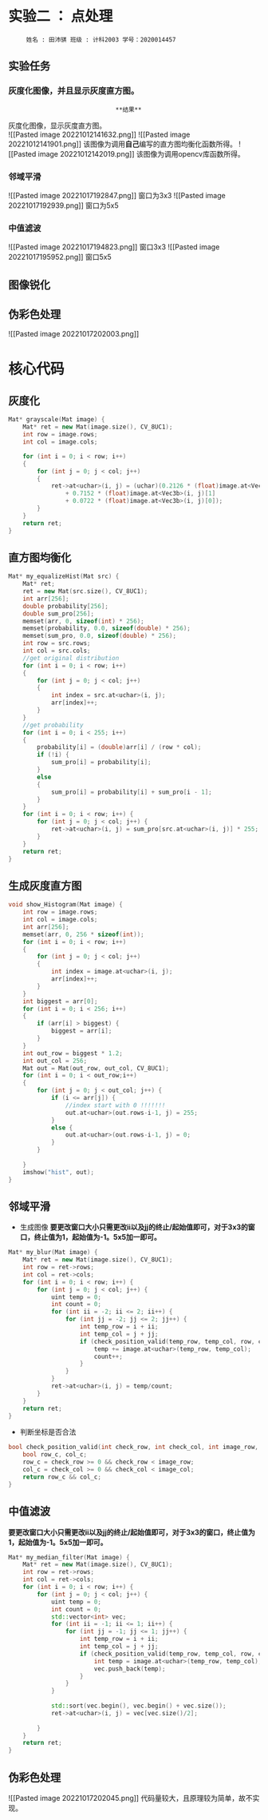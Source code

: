 # 实验二 ： 点处理
		 姓名 : 田沛骐 班级 : 计科2003 学号：2020014457
## 实验任务
### 灰度化图像，并且显示灰度直方图。
                                  **结果** 
灰度化图像，显示灰度直方图。                      
![[Pasted image 20221012141632.png]]
![[Pasted image 20221012141901.png]]
该图像为调用**自己**编写的直方图均衡化函数所得。
![[Pasted image 20221012142019.png]]
该图像为调用opencv库函数所得。
### 邻域平滑
![[Pasted image 20221017192847.png]]
窗口为3x3
![[Pasted image 20221017192939.png]]
窗口为5x5
### 中值滤波
![[Pasted image 20221017194823.png]]
窗口3x3
![[Pasted image 20221017195952.png]]
窗口5x5
## 图像锐化

## 伪彩色处理
![[Pasted image 20221017202003.png]]

# 核心代码
## 灰度化
``` C++
Mat* grayscale(Mat image) {
	Mat* ret = new Mat(image.size(), CV_8UC1);
	int row = image.rows;
	int col = image.cols;

	for (int i = 0; i < row; i++)
	{
		for (int j = 0; j < col; j++)
		{
			ret->at<uchar>(i, j) = (uchar)(0.2126 * (float)image.at<Vec3b>(i, j)[2]
				+ 0.7152 * (float)image.at<Vec3b>(i, j)[1]
				+ 0.0722 * (float)image.at<Vec3b>(i, j)[0]);
		}
	}
	return ret;
}
```
## 直方图均衡化
```C++
Mat* my_equalizeHist(Mat src) {
	Mat* ret;
	ret = new Mat(src.size(), CV_8UC1);
	int arr[256];
	double probability[256];
	double sum_pro[256];
	memset(arr, 0, sizeof(int) * 256);
	memset(probability, 0.0, sizeof(double) * 256);
	memset(sum_pro, 0.0, sizeof(double) * 256);
	int row = src.rows;
	int col = src.cols;
	//get original distribution
	for (int i = 0; i < row; i++)
	{
		for (int j = 0; j < col; j++)
		{
			int index = src.at<uchar>(i, j);
			arr[index]++;
		}
	}
	//get probability 
	for (int i = 0; i < 255; i++)
	{
		probability[i] = (double)arr[i] / (row * col);
		if (!i) {
			sum_pro[i] = probability[i];
		}
		else
		{
			sum_pro[i] = probability[i] + sum_pro[i - 1];
		}
	}
	for (int i = 0; i < row; i++) {
		for (int j = 0; j < col; j++) {
			ret->at<uchar>(i, j) = sum_pro[src.at<uchar>(i, j)] * 255;
		}
	}
	return ret;
}
```

## 生成灰度直方图
``` C++
void show_Histogram(Mat image) {
	int row = image.rows;
	int col = image.cols;
	int arr[256];
	memset(arr, 0, 256 * sizeof(int));
	for (int i = 0; i < row; i++)
	{
		for (int j = 0; j < col; j++)
		{
			int index = image.at<uchar>(i, j);
			arr[index]++;
		}
	}
	int biggest = arr[0];
	for (int i = 0; i < 256; i++)
	{
		if (arr[i] > biggest) {
			biggest = arr[i];
		}
	}
	int out_row = biggest * 1.2;
	int out_col = 256;
	Mat out = Mat(out_row, out_col, CV_8UC1);
	for (int i = 0; i < out_row;i++)
	{
		for (int j = 0; j < out_col; j++) {
			if (i <= arr[j]) {
				//index start with 0 !!!!!!!
				out.at<uchar>(out.rows-i-1, j) = 255;
			}
			else {
				out.at<uchar>(out.rows-i-1, j) = 0;
			}
		}
	
	}
	imshow("hist", out);
}
```

## 邻域平滑
* 生成图像
**要更改窗口大小只需更改ii以及jj的终止/起始值即可，对于3x3的窗口，终止值为1，起始值为-1。5x5加一即可。**
```C++
Mat* my_blur(Mat image) {
	Mat* ret = new Mat(image.size(), CV_8UC1);
	int row = ret->rows;
	int col = ret->cols;
	for (int i = 0; i < row; i++) {
		for (int j = 0; j < col; j++) {
			uint temp = 0;
			int count = 0;
			for (int ii = -2; ii <= 2; ii++) {
				for (int jj = -2; jj <= 2; jj++) {
					int temp_row = i + ii;
					int temp_col = j + jj;
					if (check_position_valid(temp_row, temp_col, row, col)) {
						temp += image.at<uchar>(temp_row, temp_col);
						count++;
					}
				}
			}
			ret->at<uchar>(i, j) = temp/count;
		}
	}
	return ret;
}
```
* 判断坐标是否合法
```C++
bool check_position_valid(int check_row, int check_col, int image_row, int image_col) {
	bool row_c, col_c;
	row_c = check_row >= 0 && check_row < image_row;
	col_c = check_col >= 0 && check_col < image_col;
	return row_c && col_c;
}
```
## 中值滤波
**要更改窗口大小只需更改ii以及jj的终止/起始值即可，对于3x3的窗口，终止值为1，起始值为-1。5x5加一即可。**
```C++
Mat* my_median_filter(Mat image) {
	Mat* ret = new Mat(image.size(), CV_8UC1);
	int row = ret->rows;
	int col = ret->cols;
	for (int i = 0; i < row; i++) {
		for (int j = 0; j < col; j++) {
			uint temp = 0;
			int count = 0;
			std::vector<int> vec;
			for (int ii = -1; ii <= 1; ii++) {
				for (int jj = -1; jj <= 1; jj++) {
					int temp_row = i + ii;
					int temp_col = j + jj;
					if (check_position_valid(temp_row, temp_col, row, col)) {
						int temp = image.at<uchar>(temp_row, temp_col);
						vec.push_back(temp);
					}
				}
			}
			
			std::sort(vec.begin(), vec.begin() + vec.size());
			ret->at<uchar>(i, j) = vec[vec.size()/2];
			
		}
	}
	return ret;
}
```
## 伪彩色处理
![[Pasted image 20221017202045.png]]
代码量较大，且原理较为简单，故不实现。